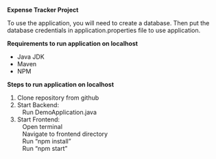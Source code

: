 **Expense Tracker Project**

To use the application, you will need to create a database. Then put the database credentials in application.properties file to use application.


**Requirements to run application on localhost**
  - Java JDK
  - Maven
  - NPM 

**Steps to run application on localhost**
  1. Clone repository from github
  2. Start Backend:\
     &nbsp;&nbsp;&nbsp;Run DemoApplication.java
  3. Start Frontend:\
     &nbsp;&nbsp;&nbsp;Open terminal\
     &nbsp;&nbsp;&nbsp;Navigate to frontend directory\
     &nbsp;&nbsp;&nbsp;Run “npm install”\
     &nbsp;&nbsp;&nbsp;Run “npm start”
        

